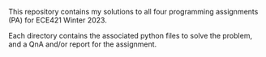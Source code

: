 This repository contains my solutions to all four programming assignments (PA) for ECE421 Winter 2023.

Each directory contains the associated python files to solve the problem, and a QnA and/or report for the assignment.
